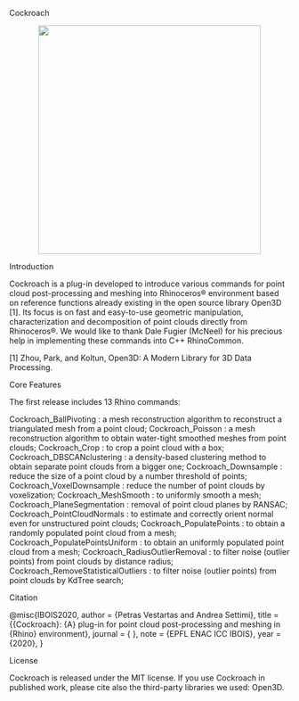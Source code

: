 Cockroach 
 
<p align="center">
  <img width="400" height="410" src="https://github.com/9and3/Cockroach/Cockroach_logo.png">
</p>

Introduction

Cockroach is a plug-in developed to introduce various commands for point cloud post-processing and meshing into Rhinoceros® environment based on reference functions already existing in the open source library Open3D [1]. Its focus is on fast and easy-to-use geometric manipulation, characterization and decomposition of point clouds directly from Rhinoceros®. We would like to thank Dale Fugier (McNeel) for his precious help in implementing these commands into C++ RhinoCommon.

[1] Zhou, Park, and Koltun, Open3D: A Modern Library for 3D Data Processing.


Core Features

The first release includes 13 Rhino commands: 

Cockroach_BallPivoting : a mesh reconstruction algorithm to reconstruct a triangulated mesh from a point cloud;
Cockroach_Poisson : a mesh reconstruction algorithm to obtain water-tight smoothed meshes from point clouds;
Cockroach_Crop : to crop a point cloud with a box;
Cockroach_DBSCANclustering : a density-based clustering method to obtain separate point clouds from a bigger one;
Cockroach_Downsample : reduce the size of a point cloud by a number threshold of points;
Cockroach_VoxelDownsample : reduce the number of point clouds by voxelization;
Cockroach_MeshSmooth : to uniformly smooth a mesh;
Cockroach_PlaneSegmentation : removal of point cloud planes by RANSAC;
Cockroach_PointCloudNormals : to estimate and correctly orient normal even for unstructured point clouds;
Cockroach_PopulatePoints : to obtain a randomly populated point cloud from a mesh;
Cockroach_PopulatePointsUniform : to obtain an uniformly populated point cloud from a mesh;
Cockroach_RadiusOutlierRemoval : to filter noise (outlier points) from point clouds by distance radius;
Cockroach_RemoveStatisticalOutliers : to filter noise (outlier points) from point clouds by KdTree search;


Citation

@misc{IBOIS2020,
   author  = {Petras Vestartas and Andrea Settimi},
   title   = {{Cockroach}: {A} plug-in for point cloud post-processing and meshing in {Rhino} environment},
   journal = { },
   note  = {EPFL ENAC ICC IBOIS},
   year    = {2020},
}

License

Cockroach is released under the MIT license. If you use Cockroach in published work, please cite also the third-party libraries we used: Open3D.
